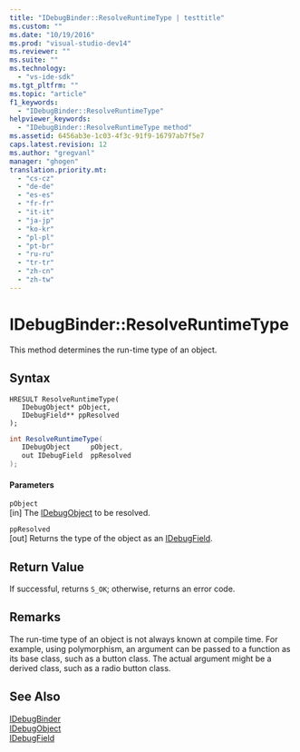 ```yaml
---
title: "IDebugBinder::ResolveRuntimeType | testtitle"
ms.custom: ""
ms.date: "10/19/2016"
ms.prod: "visual-studio-dev14"
ms.reviewer: ""
ms.suite: ""
ms.technology: 
  - "vs-ide-sdk"
ms.tgt_pltfrm: ""
ms.topic: "article"
f1_keywords: 
  - "IDebugBinder::ResolveRuntimeType"
helpviewer_keywords: 
  - "IDebugBinder::ResolveRuntimeType method"
ms.assetid: 6456ab3e-1c03-4f3c-91f9-16797ab7f5e7
caps.latest.revision: 12
ms.author: "gregvanl"
manager: "ghogen"
translation.priority.mt: 
  - "cs-cz"
  - "de-de"
  - "es-es"
  - "fr-fr"
  - "it-it"
  - "ja-jp"
  - "ko-kr"
  - "pl-pl"
  - "pt-br"
  - "ru-ru"
  - "tr-tr"
  - "zh-cn"
  - "zh-tw"
---
```

# IDebugBinder::ResolveRuntimeType
This method determines the run-time type of an object.  
  
## Syntax  
  
```cpp#  
HRESULT ResolveRuntimeType(   
   IDebugObject* pObject,  
   IDebugField** ppResolved  
);  
```  
  
```c#  
int ResolveRuntimeType(  
   IDebugObject     pObject,   
   out IDebugField  ppResolved  
);  
```  
  
#### Parameters  
 `pObject`  
 [in] The [IDebugObject](../extensibility-debugger-reference/idebugobject.md) to be resolved.  
  
 `ppResolved`  
 [out] Returns the type of the object as an [IDebugField](../extensibility-debugger-reference/idebugfield.md).  
  
## Return Value  
 If successful, returns `S_OK`; otherwise, returns an error code.  
  
## Remarks  
 The run-time type of an object is not always known at compile time. For example, using polymorphism, an argument can be passed to a function as its base class, such as a button class. The actual argument might be a derived class, such as a radio button class.  
  
## See Also  
 [IDebugBinder](../extensibility-debugger-reference/idebugbinder.md)   
 [IDebugObject](../extensibility-debugger-reference/idebugobject.md)   
 [IDebugField](../extensibility-debugger-reference/idebugfield.md)